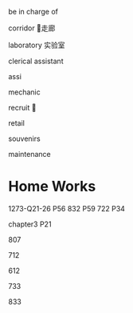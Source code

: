 be in charge of

corridor 走廊

laboratory 实验室

clerical assistant

assi

mechanic

recruit 

retail

souvenirs 

maintenance

# Home Works

1273-Q21-26 P56
832 P59
722 P34

chapter3  P21

807

712

612

733

833

